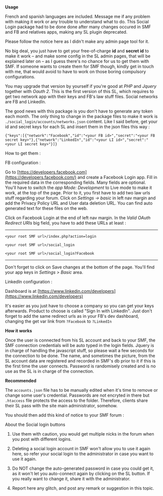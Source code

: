 **Usage**

French and spanish languages are included. Message me if any problem with making it work or any trouble to understand what to do. This Social Login package had to be done done after many changes occured in SMF and FB and relatives apps, making any SL plugin deprecated.

Please follow the notice here as I didn't make any admin page tool for it.

No big deal, you just have to get your free-of-charge **id** and **secret id** to make it work – and make some config in the SL admin pages, that will be explained later on – as I guess there's no chance for us to get them with SMF. If someone wants to create them for SMF though, kindly get in touch with me, that would avoid to have to work on those boring compulsory configurations.

You may upgrade that version by yourself if you're good at *PHP* and *Jquery* together with *Oauth 2*. This is the first version of this SL, which requires to get two network app with their keys and FB's law stuff files. Social networks are FB and LinkedIn.

The good news with this package is you don't have to generate any token each month. The only thing to change in the package files to make it work is `./social_login/accounts/networks.json` content. Like I said before, get your id and secret keys for each SL and insert them in the json files this way :

`{"keys":[{"network":"Facebook","id":"<your FB id>","secret":"<your FB secret key>"},{"network":"LinkedIn","id":"<your LI id>","secret":"<your LI secret key>"}]}`

How to get them :

FB configuration :

Go to [https://developers.facebook.com](https://developers.facebook.com/) and create a Facebook Login app. Fill in the required data in the corresponding fields. Many fields are optional. You'll have to switch the *app Mode: Development* to Live mode to make it work, at the top of the page. Prior to it, you first have to add two law urls stuff regarding your forum. Click on *Settings -> basic* in left nav margin and add the Privacy Policy URL and User data deletion URL. You can find auto generated text for these files on the web.

Click on Facebook Login at the end of left nav margin. In the *Valid OAuth Redirect URIs* big field, you have to add these URLs at least :

-------------------------------------------------------------------------------
`<your root SMF url>/index.php?action=login`

`<your root SMF url>/social_login`

`<your root SMF url>/social_login?Facebook`

-------------------------------------------------------------------------------
Don't forget to click on Save changes at the bottom of the page. You'll find your app keys in *Settings > Basic* area.

LinkedIn configuration :

Dashboard is at [https://www.linkedin.com/developers](https://www.linkedin.com/developers)

It's easier as you just have to choose a company so you can get your keys afterwards. Product to choose is called "Sign In with LinkedIn". Just don't forget to add the same redirect urls as in your FB's dev dashboard, changing the get var link from `?Facebook` to `?LinkedIn`

**How it works**

Once the user is connected from his SL account and back to your SMF, the SMF connection credentials will be auto typed in the login fields. Jquery is in charge of handling the javascript stuff, so please wait a few seconds for the connection to be done. The name, and sometimes the picture, from the SL account data are registered and recorded in SMF's db prior to it if this is the first time the user connects. Password is randomisely created and is no use as the SL is in charge of the connection.

**Recommended**

The `accounts.json`  file has to be manually edited when it's time to remove or change some user's credential. Passwords are not encryted in there but `.htaccess` file protects the access to the folder. Therefore, clients share their SL pass with the site main administrator, somehow.

You should then add this kind of notice to your SMF forum :

About the Social login buttons

1. Use them with caution, you would get multiple nicks in the forum when you post with different logins.

2. Deleting a social login account in SMF won't allow you to use it again here, so refer your social login to the administrator in case you want to use it again.

3. Do NOT change the auto-generated password in case you could get it, as it won't let you auto-connect again by clicking on the SL button. If you really want to change it, share it with the administrator.

4. Report here any glitch, and post any remark or suggestion in this topic.
